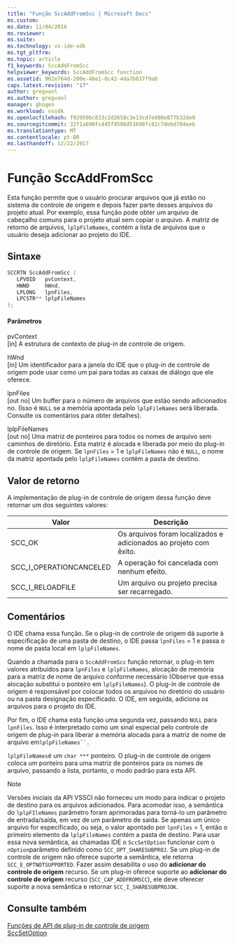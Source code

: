 ```yaml
---
title: "Função SccAddFromScc | Microsoft Docs"
ms.custom: 
ms.date: 11/04/2016
ms.reviewer: 
ms.suite: 
ms.technology: vs-ide-sdk
ms.tgt_pltfrm: 
ms.topic: article
f1_keywords: SccAddFromScc
helpviewer_keywords: SccAddFromScc function
ms.assetid: 902e764d-200e-46e1-8c42-4da7b037f9a0
caps.latest.revision: "17"
author: gregvanl
ms.author: gregvanl
manager: ghogen
ms.workload: vssdk
ms.openlocfilehash: f92950bc833c2d2658c3e13cd7e800e877b32de9
ms.sourcegitcommit: 32f1a690fc445f9586d53698fc82c7debd784eeb
ms.translationtype: MT
ms.contentlocale: pt-BR
ms.lasthandoff: 12/22/2017
---
```

# <a name="sccaddfromscc-function"></a>Função SccAddFromScc
Esta função permite que o usuário procurar arquivos que já estão no sistema de controle de origem e depois fazer parte desses arquivos do projeto atual. Por exemplo, essa função pode obter um arquivo de cabeçalho comuns para o projeto atual sem copiar o arquivo. A matriz de retorno de arquivos, `lplpFileNames`, contém a lista de arquivos que o usuário deseja adicionar ao projeto do IDE.  
  
## <a name="syntax"></a>Sintaxe  
  
```cpp  
SCCRTN SccAddFromScc (  
   LPVOID   pvContext,  
   HWND     hWnd,  
   LPLONG   lpnFiles,  
   LPCSTR** lplpFileNames  
);  
```  
  
#### <a name="parameters"></a>Parâmetros  
 pvContext  
 [in] A estrutura de contexto de plug-in de controle de origem.  
  
 hWnd  
 [in] Um identificador para a janela do IDE que o plug-in de controle de origem pode usar como um pai para todas as caixas de diálogo que ele oferece.  
  
 lpnFiles  
 [out no] Um buffer para o número de arquivos que estão sendo adicionados no. (Isso é `NULL` se a memória apontada pelo `lplpFileNames` será liberada. Consulte os comentários para obter detalhes).  
  
 lplpFileNames  
 [out no] Uma matriz de ponteiros para todos os nomes de arquivo sem caminhos de diretório. Esta matriz é alocada e liberada por meio do plug-in de controle de origem. Se `lpnFiles` = 1 e `lplpFileNames` não é `NULL`, o nome da matriz apontada pelo `lplpFileNames` contém a pasta de destino.  
  
## <a name="return-value"></a>Valor de retorno  
 A implementação de plug-in de controle de origem dessa função deve retornar um dos seguintes valores:  
  
|Valor|Descrição|  
|-----------|-----------------|  
|SCC_OK|Os arquivos foram localizados e adicionados ao projeto com êxito.|  
|SCC_I_OPERATIONCANCELED|A operação foi cancelada com nenhum efeito.|  
|SCC_I_RELOADFILE|Um arquivo ou projeto precisa ser recarregado.|  
  
## <a name="remarks"></a>Comentários  
 O IDE chama essa função. Se o plug-in de controle de origem dá suporte à especificação de uma pasta de destino, o IDE passa `lpnFiles` = 1 e passa o nome de pasta local em `lplpFileNames`.  
  
 Quando a chamada para o `SccAddFromScc` função retornar, o plug-in tem valores atribuídos para `lpnFiles` e `lplpFileNames`, alocação de memória para a matriz de nome de arquivo conforme necessário (Observe que essa alocação substitui o ponteiro em `lplpFileNames`). O plug-in de controle de origem é responsável por colocar todos os arquivos no diretório do usuário ou na pasta designação especificado. O IDE, em seguida, adiciona os arquivos para o projeto do IDE.  
  
 Por fim, o IDE chama esta função uma segunda vez, passando `NULL` para `lpnFiles`. Isso é interpretado como um sinal especial pelo controle de origem de plug-in para liberar a memória alocada para a matriz de nome de arquivo em`lplpFileNames``.`  
  
 `lplpFileNames`é um `char ***` ponteiro. O plug-in de controle de origem coloca um ponteiro para uma matriz de ponteiros para os nomes de arquivo, passando a lista, portanto, o modo padrão para esta API.  
  
> [!NOTE]
>  Versões iniciais da API VSSCI não forneceu um modo para indicar o projeto de destino para os arquivos adicionados. Para acomodar isso, a semântica do `lplpFIleNames` parâmetro foram aprimoradas para torná-lo um parâmetro de entrada/saída, em vez de um parâmetro de saída. Se apenas um único arquivo for especificado, ou seja, o valor apontado por `lpnFiles` = 1, então o primeiro elemento da `lplpFileNames` contém a pasta de destino. Para usar essa nova semântica, as chamadas IDE o `SccSetOption` funcionar com o `nOption`parâmetro definido como `SCC_OPT_SHARESUBPROJ`. Se um plug-in de controle de origem não oferece suporte a semântica, ele retorna `SCC_E_OPTNOTSUPPORTED`. Fazer assim desabilita o uso do **adicionar do controle de origem** recurso. Se um plug-in oferece suporte ao **adicionar do controle de origem** recurso (`SCC_CAP_ADDFROMSCC`), ele deve oferecer suporte a nova semântica e retornar `SCC_I_SHARESUBPROJOK`.  
  
## <a name="see-also"></a>Consulte também  
 [Funções de API de plug-in de controle de origem](../extensibility/source-control-plug-in-api-functions.md)   
 [SccSetOption](../extensibility/sccsetoption-function.md)
